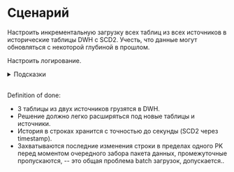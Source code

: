 # Сценарий

Настроить инкрементальную загрузку всех таблиц из всех источников в исторические таблицы DWH с SCD2. Учесть, что данные могут обновляться с некоторой глубиной в прошлом.

Настроить логирование.

<details>
<summary>Подсказки</summary>
<br>

* Вначале можно в staging грузить очередной срез данных, появившихся позднее, чем последняя загрузка max_dttm на источнике (с учётом окна возможного обновления данных). Потом -- подготавливать датасеты и значения dttm создания строк > max_dttm вставлять сразу, а для остальных, потенциально обновлённых строк, сравнивать хэши по конкатенированным неключевым значениям.
* Обеспечивай идемпотентность, где возможно. Очищай промежуточные таблицы перед вставкой. При этом следи, что другой даг прямо сейчас с ними не работает.
* Фильтруй данные, как можно сильнее снижая количество строк в датасете для очередной проверки и загрузки.
* Добавь технические поля для отслеживания источника, времени создания и/или обновления данных. Пользуйся ими для обеспечения SCD2.
* Для обновления eff_to_dttm изменённых строк удобно использовать UPDATE TABLE SET ... FROM.
* Используй ```generator_app_data/logs``` или ```docker logs shop-1 -f``` для отслеживания изменённых строк и проверяй результат через поиск строк, где уникальность по PK не соблюдается (в него добавляется третье поле -- ```eff_from_dttm```).
* Используй для самопроверки ```../G1_Intern/airflow_data/dags/scripts/self-test.sql```.
</details>
<br>

Definition of done:
* 3 таблицы из двух источников грузятся в DWH.
* Решение должно легко расширяться под новые таблицы и источники.
* История в строках хранится с точностью до секунды (SCD2 через timestamp).
* Захватываются последние изменения строки в пределах одного PK перед моментом очередного забора пакета данных, промежуточные пропускаются, -- это общая проблема batch загрузок, допускается..